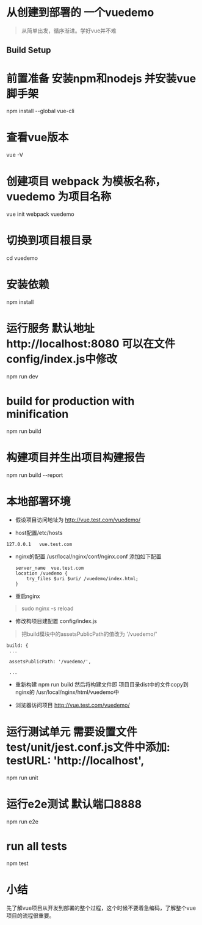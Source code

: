 # 从创建到部署的 一个vuedemo

> 从简单出发，循序渐进。学好vue并不难 

## Build Setup

# 前置准备 安装npm和nodejs 并安装vue脚手架
npm install --global vue-cli
# 查看vue版本
vue -V

# 创建项目 webpack 为模板名称， vuedemo 为项目名称 
vue init webpack vuedemo
# 切换到项目根目录
cd vuedemo
# 安装依赖
npm install

# 运行服务 默认地址 http://localhost:8080  可以在文件config/index.js中修改
npm run dev

# build for production with minification
npm run build

# 构建项目并生出项目构建报告
npm run build --report

# 本地部署环境 
- 假设项目访问地址为 http://vue.test.com/vuedemo/ 

- host配置/etc/hosts

```
127.0.0.1	vue.test.com
```

- nginx的配置 /usr/local/nginx/conf/nginx.conf 添加如下配置

    ```
    server_name  vue.test.com
    location /vuedemo {
        try_files $uri $uri/ /vuedemo/index.html;
    }
    ```


- 重启nginx 
> sudo nginx -s reload

- 修改构项目建配置 config/index.js 
> 把build模块中的assetsPublicPath的值改为 '/vuedemo/'
  ```
  build: {
   ...

   assetsPublicPath: '/vuedemo/',

   ...

  ```

- 重新构建 npm run build 然后将构建文件即 项目目录dist中的文件copy到 nginx的 /usr/local/nginx/html/vuedemo中

- 浏览器访问项目 http://vue.test.com/vuedemo/


# 运行测试单元 需要设置文件 test/unit/jest.conf.js文件中添加:  testURL: 'http://localhost',
npm run unit

# 运行e2e测试 默认端口8888
npm run e2e

# run all tests
npm test



# 小结
先了解vue项目从开发到部署的整个过程，这个时候不要着急编码，了解整个vue项目的流程很重要。

